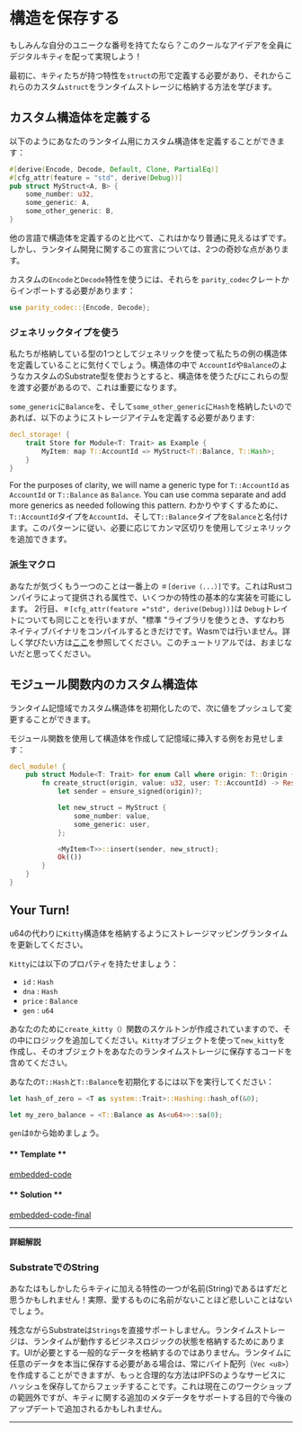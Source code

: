 
構造を保存する
===

もしみんな自分のユニークな番号を持てたなら？このクールなアイデアを全員にデジタルキティを配って実現しよう！

最初に、キティたちが持つ特性を`struct`の形で定義する必要があり、それからこれらのカスタム`struct`をランタイムストレージに格納する方法を学びます。

## カスタム構造体を定義する

以下のようにあなたのランタイム用にカスタム構造体を定義することができます：

```rust
#[derive(Encode, Decode, Default, Clone, PartialEq)]
#[cfg_attr(feature = "std", derive(Debug))]
pub struct MyStruct<A, B> {
    some_number: u32,
    some_generic: A,
    some_other_generic: B,
}
```

他の言語で構造体を定義するのと比べて、これはかなり普通に見えるはずです。しかし、ランタイム開発に関するこの宣言については、2つの奇妙な点があります。

カスタムの`Encode`と`Decode`特性を使うには、それらを `parity_codec`クレートからインポートする必要があります：

```rust
use parity_codec::{Encode, Decode};
```

### ジェネリックタイプを使う

私たちが格納している型の1つとしてジェネリックを使って私たちの例の構造体を定義していることに気付くでしょう。構造体の中で `AccountId`や`Balance`のようなカスタムのSubstrate型を使おうとすると、構造体を使うたびにこれらの型を渡す必要があるので、これは重要になります。

`some_generic`に`Balance`を、そして`some_other_generic`に`Hash`を格納したいのであれば、以下のようにストレージアイテムを定義する必要があります:

```rust
decl_storage! {
    trait Store for Module<T: Trait> as Example {
        MyItem: map T::AccountId => MyStruct<T::Balance, T::Hash>;
    }
}
```

For the purposes of clarity, we will name a generic type for `T::AccountId` as `AccountId` or `T::Balance` as `Balance`. You can use comma separate and add more generics as needed following this pattern.
わかりやすくするために、`T::AccountId`タイプを`AccountId`、そして`T::Balance`タイプを`Balance`と名付けます。このパターンに従い、必要に応じてカンマ区切りを使用してジェネリックを追加できます。

### 派生マクロ

あなたが気づくもう一つのことは一番上の `＃[derive（...）]`です。これはRustコンパイラによって提供される属性で、いくつかの特性の基本的な実装を可能にします。 2行目、`＃[cfg_attr(feature ="std", derive(Debug))]`は `Debug`トレイトについても同じことを行いますが、"標準 "ライブラリを使うとき、すなわちネイティブバイナリをコンパイルするときだけです。Wasmでは行いません。詳しく学びたい方は[ここ](https://doc.rust-lang.org/rust-by-example/trait/derive.html)を参照してください。このチュートリアルでは、おまじないだと思ってください。

## モジュール関数内のカスタム構造体

ランタイム記憶域でカスタム構造体を初期化したので、次に値をプッシュして変更することができます。

モジュール関数を使用して構造体を作成して記憶域に挿入する例をお見せします：

```rust
decl_module! {
    pub struct Module<T: Trait> for enum Call where origin: T::Origin {
        fn create_struct(origin, value: u32, user: T::AccountId) -> Result {
            let sender = ensure_signed(origin)?;

            let new_struct = MyStruct {
                some_number: value,
                some_generic: user,
            };

            <MyItem<T>>::insert(sender, new_struct);
            Ok(())
        }
    }
}
```

## Your Turn!

u64の代わりに`Kitty`構造体を格納するようにストレージマッピングランタイムを更新してください。

`Kitty`には以下のプロパティを持たせましょう：

 - `id` : `Hash`
 - `dna` : `Hash`
 - `price` : `Balance`
 - `gen` : `u64`

あなたのために`create_kitty（）`関数のスケルトンが作成されていますので、その中にロジックを追加してください。`Kitty`オブジェクトを使って`new_kitty`を作成し、そのオブジェクトをあなたのランタイムストレージに保存するコードを含めてください。

あなたの`T::Hash`と`T::Balance`を初期化するには以下を実行してください：

```rust
let hash_of_zero = <T as system::Trait>::Hashing::hash_of(&0);

let my_zero_balance = <T::Balance as As<u64>>::sa(0);
```

`gen`は`0`から始めましょう。

<!-- tabs:start -->

#### ** Template **

[embedded-code](../../1/assets/1.6-template.rs ':include :type=code embed-template')

#### ** Solution **

[embedded-code-final](../../1/assets/1.6-finished-code.rs ':include :type=code embed-final')

<!-- tabs:end -->

---
**詳細解説**

### SubstrateでのString

あなたはもしかしたらキティに加える特性の一つが名前(String)であるはずだと思うかもしれません！実際、愛するものに名前がないことほど悲しいことはないでしょう。

残念ながらSubstrateは`Strings`を直接サポートしません。ランタイムストレージは、ランタイムが動作するビジネスロジックの状態を格納するためにあります。UIが必要とする一般的なデータを格納するのではありません。ランタイムに任意のデータを本当に保存する必要がある場合は、常にバイト配列（`Vec <u8>`）を作成することができますが、もっと合理的な方法はIPFSのようなサービスにハッシュを保存してからフェッチすることです。これは現在このワークショップの範囲外ですが、キティに関する追加のメタデータをサポートする目的で今後のアップデートで追加されるかもしれません。

---
